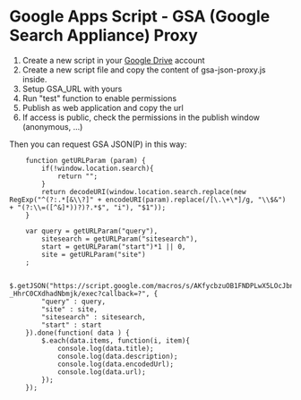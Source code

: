 # Google Apps Script - GSA (Google Search Appliance) Proxy
 
1. Create a new script in your [Google Drive](https://drive.google.com) account
2. Create a new script file and copy the content of gsa-json-proxy.js inside.
3. Setup GSA_URL with yours
4. Run "test" function to enable permissions
5. Publish as web application and copy the url
6. If access is public, check the permissions in the publish window (anonymous, ...)

Then you can request GSA JSON(P) in this way:

		function getURLParam (param) {
		 	if(!window.location.search){
		 		return "";
		 	}
			return decodeURI(window.location.search.replace(new RegExp("^(?:.*[&\\?]" + encodeURI(param).replace(/[\.\+\*]/g, "\\$&") + "(?:\\=([^&]*))?)?.*$", "i"), "$1"));
		}

		var query = getURLParam("query"),
	 		sitesearch = getURLParam("sitesearch"),
	  		start = getURLParam("start")*1 || 0,
	  		site = getURLParam("site")
	  	;

		$.getJSON("https://script.google.com/macros/s/AKfycbzuOB1FNDPLwX5LOcJbn86_2VbRbYnVh-_HhrC0CXdhadNbmjk/exec?callback=?", {
		    "query" : query,
		    "site" : site,
		    "sitesearch" : sitesearch,
		    "start" : start
		}).done(function( data ) {
			$.each(data.items, function(i, item){
				console.log(data.title);
				console.log(data.description);
				console.log(data.encodedUrl);
				console.log(data.url);
			});
		});

